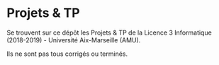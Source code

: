 # Projets & TP

Se trouvent sur ce dépôt les Projets & TP de la Licence 3 Informatique (2018-2019) - Université Aix-Marseille (AMU).

Ils ne sont pas tous corrigés ou terminés.
